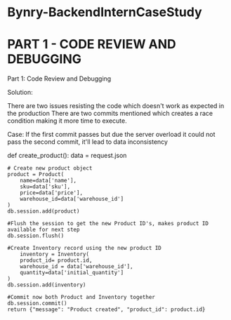 # Bynry-BackendInternCaseStudy

# PART 1 - CODE REVIEW AND DEBUGGING

Part 1: 
Code Review and Debugging

Solution: 

There are two issues resisting the code which doesn't work as expected in the production
There are two commits mentioned which creates a race condition making it more time to execute.

Case: If the first commit passes but due the server overload it could not pass the second commit, it'll lead to data inconsistency

def create_product():
    data = request.json

    # Create new product object
    product = Product(
        name=data['name'],
        sku=data['sku'],
        price=data['price'],
        warehouse_id=data['warehouse_id']
    )
    db.session.add(product)

    #Flush the session to get the new Product ID's, makes product ID available for next step
    db.session.flush()

    #Create Inventory record using the new product ID
        inventory = Inventory(
        product_id= product.id,
        warehouse_id = data['warehouse_id'],
        quantity=data['initial_quantity']
    )
    db.session.add(inventory)

    #Commit now both Product and Inventory together
    db.session.commit()
    return {"message": "Product created", "product_id": product.id}
